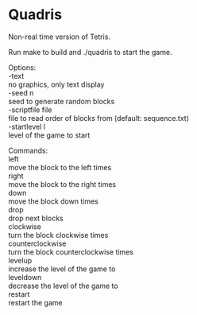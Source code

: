 Quadris
=======

Non-real time version of Tetris.<br>

Run make to build and ./quadris to start the game.<br>

Options:<br>
  -text<br>
  no graphics, only text display<br>
  -seed n<br>
  seed to generate random blocks<br>
  -scriptfile file<br>
  file to read order of blocks from (default: sequence.txt)<br>
  -startlevel l<br>
  level of the game to start<br>
  
Commands:<br>
  <num>left<br>
  move the block to the left <num> times<br>
  <num>right<br>
  move the block to the right <num> times<br>
  <num>down<br>
  move the block down <num> times<br>
  <num>drop<br>
  drop <num> next blocks<br>
  <num>clockwise<br>
  turn the block clockwise <num> times<br>
  <num>counterclockwise<br>
  turn the block counterclockwise <num> times<br>
  <num>levelup<br>
  increase the level of the game to <num><br>
  <num>leveldown<br>
  decrease the level of the game to <num><br>
  restart<br>
  restart the game<br>
